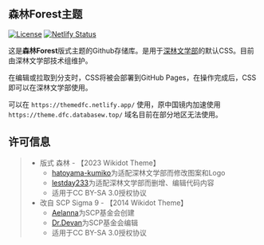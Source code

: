 ## 森林Forest主题

[![License](https://img.shields.io/badge/License-CC%20BY--SA%203.0-lightgrey.svg)]([https://creativecommons.org/licenses/by-sa/3.0/deed.cn](https://creativecommons.org/licenses/by-sa/3.0/deed.zh))
[![Netlify Status](https://api.netlify.com/api/v1/badges/fd45904a-593e-4030-a7a5-612cc9fd0ab2/deploy-status)](https://app.netlify.com/sites/themedfc/deploys)
  
这是**森林Forest**版式主题的Github存储库。是用于[深林文学部](https://deep-forest-club.wikidot.com/)的默认CSS。目前由深林文学部技术组维护。

在编辑或拉取到分支时，CSS将被会部署到GitHub Pages，在操作完成后，CSS即可以在深林文学部使用。 

可以在 `https://themedfc.netlify.app/` 使用，原中国镜内加速使用 `https://theme.dfc.databasew.top/` 域名目前在部分地区无法使用。

## 许可信息

> * 版式 森林 - 【2023 Wikidot Theme】
>   * [hatoyama-kumiko](http://www.wikidot.com/user:info/hatoyama-kumiko)为适配深林文学部而修改图案和Logo
>   * [lestday233](http://www.wikidot.com/user:info/lestday233)为适配深林文学部而删增、编辑代码内容
>   * 适用于CC BY-SA 3.0授权协议
> * 改自 SCP Sigma 9 - 【2014 Wikidot Theme】
>   * [Aelanna](http://www.wikidot.com/user:info/Aelanna)为SCP基金会创建
>   * [Dr.Devan](http://www.wikidot.com/user:info/Dr-Devan)为SCP基金会编辑
>   * 适用于CC BY-SA 3.0授权协议
